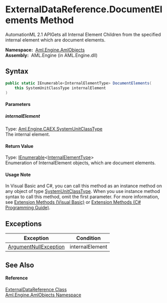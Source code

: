ExternalDataReference.DocumentElements Method
=============================================
AutomationML 2.1 APIGets all Internal Element Children from the specified internal element which are document elements.

  **Namespace:**  [Aml.Engine.AmlObjects][1]  
  **Assembly:**  AML.Engine (in AML.Engine.dll)

Syntax
------

```csharp
public static IEnumerable<InternalElementType> DocumentElements(
	this SystemUnitClassType internalElement
)
```

#### Parameters

##### *internalElement*
Type: [Aml.Engine.CAEX.SystemUnitClassType][2]  
The internal element.

#### Return Value
Type: [IEnumerable][3]&lt;[InternalElementType][4]>  
 Enumeration of InternalElement objects, which are document elements. 
#### Usage Note
In Visual Basic and C#, you can call this method as an instance method on any object of type [SystemUnitClassType][2]. When you use instance method syntax to call this method, omit the first parameter. For more information, see [Extension Methods (Visual Basic)][5] or [Extension Methods (C# Programming Guide)][6].

Exceptions
----------

Exception                  | Condition       
-------------------------- | --------------- 
[ArgumentNullException][7] | internalElement 


See Also
--------

#### Reference
[ExternalDataReference Class][8]  
[Aml.Engine.AmlObjects Namespace][1]  

[1]: ../README.md
[2]: ../../Aml.Engine.CAEX/SystemUnitClassType/README.md
[3]: https://docs.microsoft.com/dotnet/api/system.collections.generic.ienumerable-1
[4]: ../../Aml.Engine.CAEX/InternalElementType/README.md
[5]: https://docs.microsoft.com/dotnet/visual-basic/programming-guide/language-features/procedures/extension-methods
[6]: https://docs.microsoft.com/dotnet/csharp/programming-guide/classes-and-structs/extension-methods
[7]: https://docs.microsoft.com/dotnet/api/system.argumentnullexception
[8]: README.md
[9]: https://www.automationml.org
[10]: ../../icons/logoShade.png